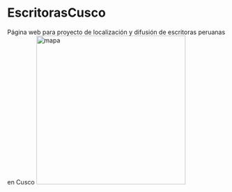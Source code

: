 # EscritorasCusco
Página web para proyecto de localización y difusión de escritoras peruanas en Cusco
<img width="342" alt="mapa" src="https://user-images.githubusercontent.com/58043367/153087745-def8f2ef-e795-474b-81d8-69eb316f0f78.png">
